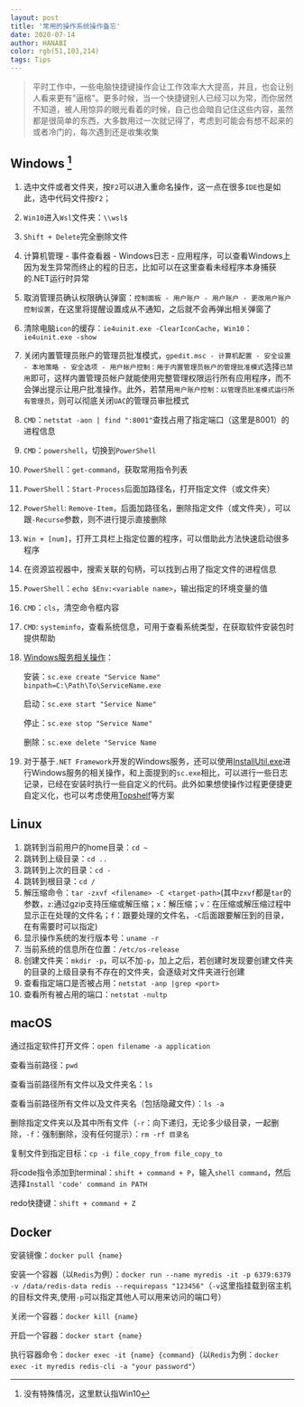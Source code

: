 ```yaml
---
layout: post
title: '常用的操作系统操作备忘'
date: 2020-07-14
author: HANABI
color: rgb(51,103,214)
tags: Tips
---
```

> 平时工作中，一些电脑快捷键操作会让工作效率大大提高，并且，也会让别人看来更有"逼格"。更多时候，当一个快捷键别人已经习以为常，而你居然不知道，被人用惊异的眼光看着的时候，自己也会暗自记住这些内容，虽然都是很简单的东西，大多数用过一次就记得了，考虑到可能会有想不起来的或者冷门的，每次遇到还是收集收集

## Windows [^1]

1.	选中文件或者文件夹，按`F2`可以进入重命名操作，这一点在很多`IDE`也是如此，选中代码文件按`F2`；
2.	`Win10`进入`Wsl`文件夹：`\\wsl$`
3.	`Shift + Delete`完全删除文件
4.	计算机管理 - 事件查看器 - Windows日志 - 应用程序，可以查看Windows上因为发生异常而终止的程的日志，比如可以在这里查看未经程序本身捕获的.NET运行时异常
5.	取消管理员确认权限确认弹窗：`控制面板 - 用户账户 - 用户账户 - 更改用户账户控制设置`，在这里将提醒设置成从不通知，之后就不会再弹出相关弹窗了
6.	清除电脑`icon`的缓存：`ie4uinit.exe -ClearIconCache`，`Win10`：`ie4uinit.exe -show`
7.	关闭内置管理员账户的管理员批准模式，`gpedit.msc - 计算机配置 - 安全设置 - 本地策略 - 安全选项 - 用户帐户控制：用于内置管理员帐户的管理批准模式`选择`已禁用`即可，这样内置管理员帐户就能使用完整管理权限运行所有应用程序，而不会弹出提示让用户批准操作。此外，若禁用`用户账户控制：以管理员批准模式运行所有管理员`，则可以彻底关闭`UAC`的管理员审批模式
8.	`CMD`：`netstat -aon | find ":8001"`查找占用了指定端口（这里是8001）的进程信息
9.	`CMD`：`powershell`，切换到`PowerShell`
10.	`PowerShell`：`get-command`，获取常用指令列表
11.	`PowerShell`：`Start-Process`后面加路径名，打开指定文件（或文件夹）
12.	`PowerShell`: `Remove-Item`，后面加路径名，删除指定文件（或文件夹），可以跟`-Recurse`参数，则不进行提示直接删除
13.	`Win + [num]`，打开工具栏上指定位置的程序，可以借助此方法快速启动很多程序
14. 在资源监视器中，搜索关联的句柄，可以找到占用了指定文件的进程信息
15. `PowerShell`：`echo $Env:<variable name>`，输出指定的环境变量的值
16. `CMD`：`cls`，清空命令框内容
17. `CMD`: `systeminfo`，查看系统信息，可用于查看系统类型，在获取软件安装包时提供帮助
18. [Windows服务相关操作](https://docs.microsoft.com/zh-cn/dotnet/core/extensions/windows-service)：

    安装：`sc.exe create "Service Name" binpath=C:\Path\To\ServiceName.exe`
    
    启动：`sc.exe start "Service Name"`

    停止：`sc.exe stop "Service Name"`

    删除：`sc.exe delete "Service Name`

19. 对于基于`.NET Framework`开发的Windows服务，还可以使用[InstallUtil.exe](https://docs.microsoft.com/zh-cn/dotnet/framework/tools/installutil-exe-installer-tool)进行Windows服务的相关操作，和上面提到的`sc.exe`相比，可以进行一些日志记录，已经在安装时执行一些自定义的代码。此外如果想使操作过程更便捷更自定义化，也可以考虑使用[Topshelf](https://github.com/Topshelf/Topshelf)等方案

## Linux

1. 跳转到当前用户的home目录：`cd ~`
2. 跳转到上级目录：`cd ..`
3. 跳转到上次的目录：`cd -`
4. 跳转到根目录：`cd /`
5. 解压缩命令：`tar -zxvf <filename> -C <target-path>`(其中`zxvf`都是`tar`的参数，`z`:通过gzip支持压缩或解压缩；`x`：解压缩；`v`：在压缩或解压缩过程中显示正在处理的文件名；`f`：跟要处理的文件名，`-C`后面跟要解压到的目录，在有需要时可以指定)
6. 显示操作系统的发行版本号：`uname -r` 
7. 当前系统的信息所在位置：`/etc/os-release`
8. 创建文件夹：`mkdir -p`，可以不加`-p`，加上之后，若创建时发现要创建文件夹的目录的上级目录有不存在的文件夹，会逐级对文件夹进行创建
9. 查看指定端口是否被占用：`netstat -anp |grep <port>`
10. 查看所有被占用的端口：`netstat -nultp`

## macOS

通过指定软件打开文件：`open filename -a application`

查看当前路径：`pwd`

查看当前路径所有文件以及文件夹名：`ls`

查看当前路径所有文件以及文件夹名（包括隐藏文件）：`ls -a`

删除指定文件夹以及其中所有文件（`-r`：向下递归，无论多少级目录，一起删除，`-f`：强制删除，没有任何提示）：`rm -rf 目录名`

复制文件到指定目标：`cp -i file_copy_from file_copy_to`

将code指令添加到terminal：`shift + command + P`，输入`shell command`，然后选择`Install 'code' command in PATH`

redo快捷键：`shift + command + Z`

## Docker

安装镜像：`docker pull {name}`

安装一个容器（以`Redis`为例）：`docker run --name myredis -it -p 6379:6379 -v /data/redis-data redis --requirepass "123456"`（`-v`这里指挂载到宿主机的目标文件夹,使用`-p`可以指定其他人可以用来访问的端口号）

关闭一个容器：`docker kill {name}`

开启一个容器：`docker start {name}`

执行容器命令：`docker exec -it {name} {command}`（以`Redis`为例：`docker exec -it myredis redis-cli -a "your password"`）



[^1]:没有特殊情况，这里默认指Win10
